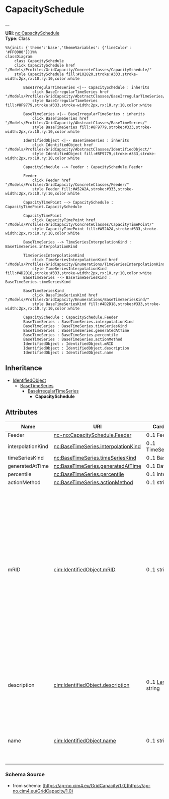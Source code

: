 # CapacitySchedule

__

**URI**: [nc:CapacitySchedule](https://cim4.eu/ns/nc#CapacitySchedule)<br />
**Type**: Class

```mermaid
%%{init: {'theme':'base','themeVariables': {'lineColor': '#FF0000'}}}%%
classDiagram
    class CapacitySchedule
    click CapacitySchedule href "/Models/Profiles/GridCapacity/ConcreteClasses/CapacitySchedule/"
    style CapacitySchedule fill:#102820,stroke:#333,stroke-width:2px,rx:10,ry:10,color:white
     
        BaseIrregularTimeSeries <|-- CapacitySchedule : inherits
            click BaseIrregularTimeSeries href "/Models/Profiles/GridCapacity/AbstractClasses/BaseIrregularTimeSeries/"
            style BaseIrregularTimeSeries fill:#8F9779,stroke:#333,stroke-width:2px,rx:10,ry:10,color:white
     
        BaseTimeSeries <|-- BaseIrregularTimeSeries : inherits
            click BaseTimeSeries href "/Models/Profiles/GridCapacity/AbstractClasses/BaseTimeSeries/"
            style BaseTimeSeries fill:#8F9779,stroke:#333,stroke-width:2px,rx:10,ry:10,color:white
     
        IdentifiedObject <|-- BaseTimeSeries : inherits
            click IdentifiedObject href "/Models/Profiles/GridCapacity/AbstractClasses/IdentifiedObject/"
            style IdentifiedObject fill:#8F9779,stroke:#333,stroke-width:2px,rx:10,ry:10,color:white

        CapacitySchedule --> Feeder : CapacitySchedule.Feeder

        Feeder
            click Feeder href "/Models/Profiles/GridCapacity/ConcreteClasses/Feeder/"
            style Feeder fill:#A52A2A,stroke:#333,stroke-width:2px,rx:10,ry:10,color:white

        CapacityTimePoint --> CapacitySchedule : CapacityTimePoint.CapacitySchedule

        CapacityTimePoint
            click CapacityTimePoint href "/Models/Profiles/GridCapacity/ConcreteClasses/CapacityTimePoint/"
            style CapacityTimePoint fill:#A52A2A,stroke:#333,stroke-width:2px,rx:10,ry:10,color:white

        BaseTimeSeries --> TimeSeriesInterpolationKind : BaseTimeSeries.interpolationKind

        TimeSeriesInterpolationKind
            click TimeSeriesInterpolationKind href "/Models/Profiles/GridCapacity/Enumerations/TimeSeriesInterpolationKind/"
            style TimeSeriesInterpolationKind fill:#4D2D18,stroke:#333,stroke-width:2px,rx:10,ry:10,color:white
        BaseTimeSeries --> BaseTimeSeriesKind : BaseTimeSeries.timeSeriesKind

        BaseTimeSeriesKind
            click BaseTimeSeriesKind href "/Models/Profiles/GridCapacity/Enumerations/BaseTimeSeriesKind/"
            style BaseTimeSeriesKind fill:#4D2D18,stroke:#333,stroke-width:2px,rx:10,ry:10,color:white

        CapacitySchedule : CapacitySchedule.Feeder
        BaseTimeSeries : BaseTimeSeries.interpolationKind
        BaseTimeSeries : BaseTimeSeries.timeSeriesKind
        BaseTimeSeries : BaseTimeSeries.generatedAtTime
        BaseTimeSeries : BaseTimeSeries.percentile
        BaseTimeSeries : BaseTimeSeries.actionMethod
        IdentifiedObject : IdentifiedObject.mRID
        IdentifiedObject : IdentifiedObject.description
        IdentifiedObject : IdentifiedObject.name
```

## Inheritance
* [IdentifiedObject](IdentifiedObject.md)
    * [BaseTimeSeries](BaseTimeSeries.md)
        * [BaseIrregularTimeSeries](BaseIrregularTimeSeries.md)
            * **CapacitySchedule**

## Attributes
| Name | URI | Cardinality and Range | Description | Inheritance |
| ---  | --- | --- | --- | --- |
| Feeder | [nc-no:CapacitySchedule.Feeder](http://cim4.eu/ns/nc-no#CapacitySchedule.Feeder) | 0..1 Feeder |  | direct |
| interpolationKind | [nc:BaseTimeSeries.interpolationKind](https://cim4.eu/ns/nc#BaseTimeSeries.interpolationKind) | 0..1 TimeSeriesInterpolationKind |  | BaseTimeSeries |
| timeSeriesKind | [nc:BaseTimeSeries.timeSeriesKind](https://cim4.eu/ns/nc#BaseTimeSeries.timeSeriesKind) | 0..1 BaseTimeSeriesKind |  | BaseTimeSeries |
| generatedAtTime | [nc:BaseTimeSeries.generatedAtTime](https://cim4.eu/ns/nc#BaseTimeSeries.generatedAtTime) | 0..1 DateTime |  | BaseTimeSeries |
| percentile | [nc:BaseTimeSeries.percentile](https://cim4.eu/ns/nc#BaseTimeSeries.percentile) | 0..1 integer |  | BaseTimeSeries |
| actionMethod | [nc:BaseTimeSeries.actionMethod](https://cim4.eu/ns/nc#BaseTimeSeries.actionMethod) | 0..1 string |  | BaseTimeSeries |
| mRID | [cim:IdentifiedObject.mRID](https://cim.ucaiug.io/ns#IdentifiedObject.mRID) | 0..1 string | Master resource identifier issued by a model authority. The mRID is unique within an exchange context. Global uniqueness is easily achieved by using a UUID, as specified in RFC 4122, for the mRID. The use of UUID is strongly recommended.For CIMXML data files in RDF syntax conforming to IEC 61970-552, the mRID is mapped to rdf:ID or rdf:about attributes that identify CIM object elements. | IdentifiedObject |
| description | [cim:IdentifiedObject.description](https://cim.ucaiug.io/ns#IdentifiedObject.description) | 0..1 [LanguageObject](LanguageObject.md) or string | The description is a free human readable text describing or naming the object. It may be non unique and may not correlate to a naming hierarchy. | IdentifiedObject |
| name | [cim:IdentifiedObject.name](https://cim.ucaiug.io/ns#IdentifiedObject.name) | 0..1 string | The name is any free human readable and possibly non unique text naming the object. | IdentifiedObject |

### Schema Source
* from schema: [https://ap-no.cim4.eu/GridCapacity/1.0](https://ap-no.cim4.eu/GridCapacity/1.0)
